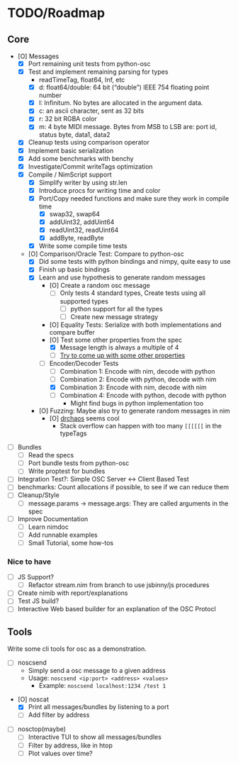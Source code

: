 # TODO/Roadmap

## Core

- [O] Messages
  - [X] Port remaining unit tests from python-osc
  - [X] Test and implement remaining parsing for types
    - readTimeTag, float64, Inf, etc
    - [X] d: float64/double: 64 bit (“double”) IEEE 754 floating point number
    - [X] I: Infinitum. No bytes are allocated in the argument data.
    - [X] c: an ascii character, sent as 32 bits
    - [X] r: 32 bit RGBA color
    - [X] m: 4 byte MIDI message. Bytes from MSB to LSB are: port id, status byte, data1, data2
  - [X] Cleanup tests using comparison operator
  - [X] Implement basic serialization
  - [X] Add some benchmarks with benchy
  - [X] Investigate/Commit writeTags optimization
  - [X] Compile / NimScript support
    - [X] Simplify writer by using str.len
    - [X] Introduce procs for writing time and color
    - [X] Port/Copy needed functions and make sure they work in compile time
      - [X] swap32, swap64
      - [X] addUint32, addUint64
      - [X] readUint32, readUint64
      - [X] addByte, readByte
    - [X] Write some compile time tests

  - [O] Comparison/Oracle Test: Compare to python-osc
    - [X] Did some tests with python bindings and nimpy, quite easy to use
    - [X] Finish up basic bindings
    - [X] Learn and use hypothesis to generate random messages
      - [O] Create a random osc message
        - [ ] Only tests 4 standard types, Create tests using all supported types
          - [ ] python support for all the types
          - [ ] Create new message strategy
      - [O] Equality Tests: Serialize with both implementations and compare buffer
      - [O] Test some other properties from the spec
        - [X] Message length is always a multiple of 4
        - [ ] [Try to come up with some other properties](https://fsharpforfunandprofit.com/posts/property-based-testing-2/)
      - [ ] Encoder/Decoder Tests
        - [ ] Combination 1: Encode with nim, decode with python
        - [ ] Combination 2: Encode with python, decode with nim
        - [X] Combination 3: Encode with nim, decode with nim
        - [ ] Combination 4: Encode with python, decode with python
          - Might find bugs in python implementation too
    - [O] Fuzzing: Maybe also try to generate random messages in nim
      - [O] [drchaos](https://github.com/status-im/nim-drchaos) seems cool
        - Stack overflow can happen with too many `[[[[[[` in the typeTags

- [ ] Bundles
  - [ ] Read the specs
  - [ ] Port bundle tests from python-osc
  - [ ] Write proptest for bundles

- [ ] Integration Test?: Simple OSC Server <-> Client Based Test
- [ ] benchmarks: Count allocations if possible, to see if we can reduce them
- [ ] Cleanup/Style
  - [ ] message.params -> message.args: They are called arguments in the spec

- [ ] Improve Documentation
  - [ ] Learn nimdoc
  - [ ] Add runnable examples
  - [ ] Small Tutorial, some how-tos

### Nice to have

- [ ] JS Support?
  - [ ] Refactor stream.nim from branch to use jsbinny/js procedures
- [ ] Create nimib with report/explanations
- [ ] Test JS build?
- [ ] Interactive Web based builder for an explanation of the OSC Protocl

## Tools

Write some cli tools for osc as a demonstration.

- [ ] noscsend
  - Simply send a osc message to a given address
  - Usage: `noscsend <ip:port> <address> <values>`
    - Example: `noscsend localhost:1234 /test 1`
- [O] noscat
  - [X] Print all messages/bundles by listening to a port
  - [ ] Add filter by address
- [ ] nosctop(maybe)
  - [ ] Interactive TUI to show all messages/bundles
  - [ ] Filter by address, like in htop
  - [ ] Plot values over time?
